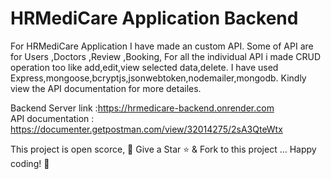 # HRMediCare Application Backend

For HRMediCare  Application I have made an custom API.
Some of API are for Users ,Doctors ,Review ,Booking,
For all the individual API i made CRUD operation too like add,edit,view selected data,delete.
I have used Express,mongoose,bcryptjs,jsonwebtoken,nodemailer,mongodb.
Kindly view the API documentation for more detailes.

Backend Server link :https://hrmedicare-backend.onrender.com  \
API documentation : https://documenter.getpostman.com/view/32014275/2sA3QteWtx

This project is open scorce, 🚀 Give a Star ⭐️ & Fork to this project ... Happy coding! 🤩

